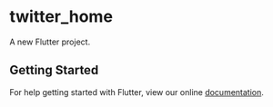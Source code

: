 # twitter_home

A new Flutter project.

## Getting Started

For help getting started with Flutter, view our online
[documentation](https://flutter.io/).
